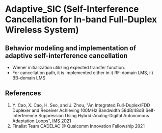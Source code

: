 # Adaptive_SIC (Self-Interference Cancellation for In-band Full-Duplex Wireless System)
## Behavior modeling and implementation of adaptive self-interference cancellation 
- Wiener initialization utilizing expected transfer function.
- For cancellation path, it is implemented either in i) RF-domain LMS, ii) BB-domain LMS


## References
1. Y. Cao, X. Cao, H. Seo, and J. Zhou, "An Integrated Full-Duplex/FDD Duplexer and Receiver Achieving 100MHz Bandwidth 58dB/48dB Self-Interference Suppression Using Hybrid-Analog-Digital Autonomous Adaptation Loops", [IMS 2021](https://ieeexplore.ieee.org/abstract/document/9223872/)
2. Finalist Team CADELAC @ Qualcomm Innovation Fellowship 2021

